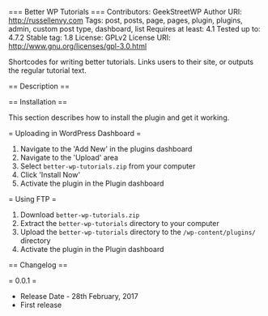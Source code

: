 === Better WP Tutorials ===
Contributors: GeekStreetWP
Author URI: http://russellenvy.com
Tags: post, posts, page, pages, plugin, plugins, admin, custom post type, dashboard, list
Requires at least: 4.1
Tested up to: 4.7.2
Stable tag: 1.8
License: GPLv2
License URI: http://www.gnu.org/licenses/gpl-3.0.html

Shortcodes for writing better tutorials. Links users to their site, or outputs the regular tutorial text.

== Description ==


== Installation ==

This section describes how to install the plugin and get it working.

= Uploading in WordPress Dashboard =

1. Navigate to the 'Add New' in the plugins dashboard
2. Navigate to the 'Upload' area
3. Select `better-wp-tutorials.zip` from your computer
4. Click 'Install Now'
5. Activate the plugin in the Plugin dashboard

= Using FTP =

1. Download `better-wp-tutorials.zip`
2. Extract the `better-wp-tutorials` directory to your computer
3. Upload the `better-wp-tutorials` directory to the `/wp-content/plugins/` directory
4. Activate the plugin in the Plugin dashboard

== Changelog ==

= 0.0.1 =
* Release Date - 28th February, 2017
* First release
